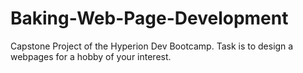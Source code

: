 # Baking-Web-Page-Development
Capstone Project of the Hyperion Dev Bootcamp. Task is to design a webpages for a hobby of your interest.
